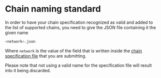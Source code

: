 # Chain naming standard

In order to have your chain specification recognized as valid and added to the list of supported chains, you need to
give the JSON file containing it the given name

```sh
<network>.json
```

Where `network` is the value of the field that is written inside the
[chain specification file](/docs/chain-specification-standard.md) that you are submitting.

Please note that not using a valid name for the specification file will result into it being discarded.
